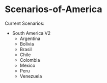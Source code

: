 # Scenarios-of-America
Current Scenarios:
- South America V2
   - Argentina
   - Bolivia
   - Brasil
   - Chile
   - Colombia
   - Mexico
   - Peru
   - Venezuela
